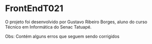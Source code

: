# FrontEndT021
O projeto foi desenvolvido por Gustavo Ribeiro Borges, aluno do curso Técnico em Informática do Senac Tatuapé.


Obs: Contém alguns erros que seguem sendo corrigidos
